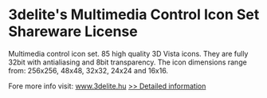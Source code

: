 # 3delite's Multimedia Control Icon Set Shareware License
Multimedia control icon set. 85 high quality 3D Vista icons. They are fully 32bit with antialiasing and 8bit transparency. The icon dimensions range from: 256x256, 48x48, 32x32, 24x24 and 16x16.

Fore more info visit: www.3delite.hu
[>> Detailed information](https://secure.shareit.com/shareit/product.html?productid=300390689&affiliateid=200057808)